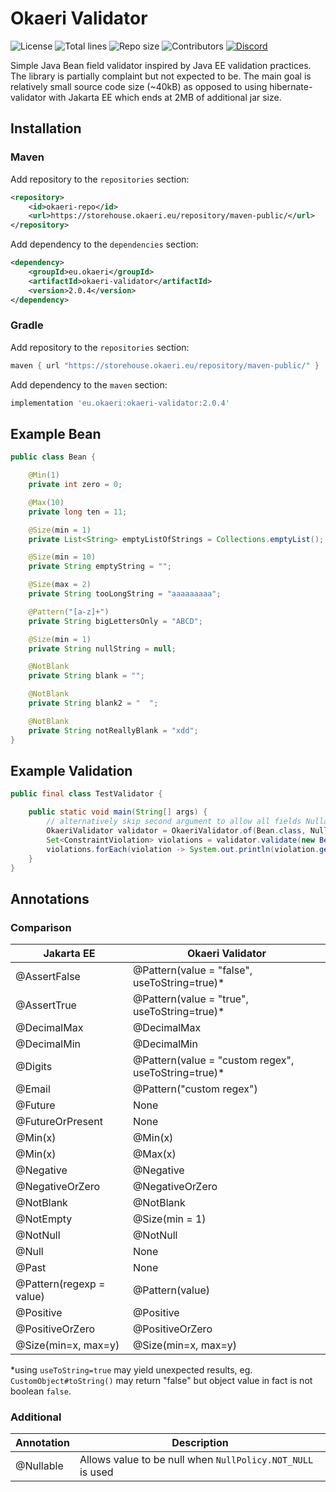 # Okaeri Validator

![License](https://img.shields.io/github/license/OkaeriPoland/okaeri-validator)
![Total lines](https://img.shields.io/tokei/lines/github/OkaeriPoland/okaeri-validator)
![Repo size](https://img.shields.io/github/repo-size/OkaeriPoland/okaeri-validator)
![Contributors](https://img.shields.io/github/contributors/OkaeriPoland/okaeri-validator)
[![Discord](https://img.shields.io/discord/589089838200913930)](https://discord.gg/hASN5eX)

Simple Java Bean field validator inspired by Java EE validation practices. 
The library is partially complaint but not expected to be. The main goal is relatively small source code size (~40kB) as opposed 
to using hibernate-validator with Jakarta EE which ends at 2MB of additional jar size.

## Installation

### Maven

Add repository to the `repositories` section:

```xml
<repository>
    <id>okaeri-repo</id>
    <url>https://storehouse.okaeri.eu/repository/maven-public/</url>
</repository>
```

Add dependency to the `dependencies` section:

```xml
<dependency>
    <groupId>eu.okaeri</groupId>
    <artifactId>okaeri-validator</artifactId>
    <version>2.0.4</version>
</dependency>
```

### Gradle

Add repository to the `repositories` section:

```groovy
maven { url "https://storehouse.okaeri.eu/repository/maven-public/" }
```

Add dependency to the `maven` section:

```groovy
implementation 'eu.okaeri:okaeri-validator:2.0.4'
```

## Example Bean

```java
public class Bean {

    @Min(1)
    private int zero = 0;

    @Max(10)
    private long ten = 11;

    @Size(min = 1)
    private List<String> emptyListOfStrings = Collections.emptyList();

    @Size(min = 10)
    private String emptyString = "";

    @Size(max = 2)
    private String tooLongString = "aaaaaaaaa";

    @Pattern("[a-z]+")
    private String bigLettersOnly = "ABCD";

    @Size(min = 1)
    private String nullString = null;

    @NotBlank
    private String blank = "";

    @NotBlank
    private String blank2 = "  ";

    @NotBlank
    private String notReallyBlank = "xdd";
}
```

## Example Validation

```java
public final class TestValidator {

    public static void main(String[] args) {
        // alternatively skip second argument to allow all fields Nullable by default
        OkaeriValidator validator = OkaeriValidator.of(Bean.class, NullPolicy.NOT_NULL);
        Set<ConstraintViolation> violations = validator.validate(new Bean());
        violations.forEach(violation -> System.out.println(violation.getField() + ": " + violation.getMessage()));
    }
}
```

## Annotations

### Comparison

| Jakarta EE | Okaeri Validator |
|-|-|
| @AssertFalse | @Pattern(value = "false", useToString=true)* |
| @AssertTrue | @Pattern(value = "true", useToString=true)* |
| @DecimalMax | @DecimalMax |
| @DecimalMin | @DecimalMin |
| @Digits | @Pattern(value = "custom regex", useToString=true)* |
| @Email | @Pattern("custom regex") |
| @Future | None |
| @FutureOrPresent | None |
| @Min(x) | @Min(x) |
| @Min(x) | @Max(x) |
| @Negative | @Negative |
| @NegativeOrZero | @NegativeOrZero |
| @NotBlank | @NotBlank |
| @NotEmpty | @Size(min = 1) |
| @NotNull | @NotNull |
| @Null | None |
| @Past | None |
| @Pattern(regexp = value) | @Pattern(value) |
| @Positive | @Positive |
| @PositiveOrZero | @PositiveOrZero |
| @Size(min=x, max=y) | @Size(min=x, max=y) |

*using `useToString=true` may yield unexpected results, eg. `CustomObject#toString()` may return "false" but object value in fact is not boolean `false`.

### Additional

| Annotation | Description |
|-|-|
| @Nullable | Allows value to be null when `NullPolicy.NOT_NULL` is used |
